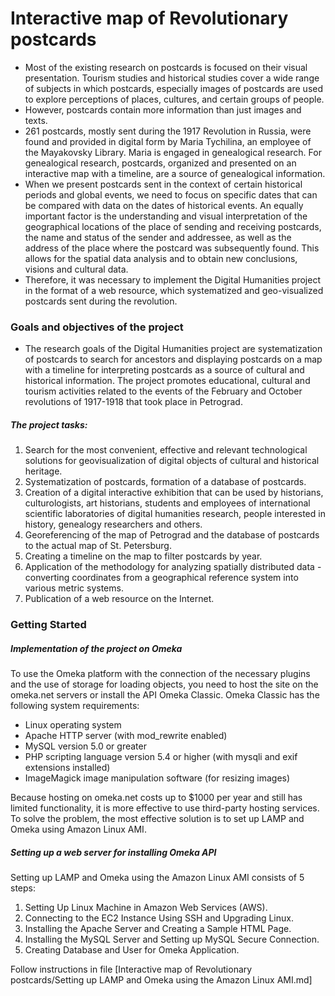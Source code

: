 # Interactive map of Revolutionary postcards
- Most of the existing research on postcards is focused on their visual presentation. Tourism studies and historical studies cover a wide range of subjects in which postcards, especially images of postcards are used to explore perceptions of places, cultures, and certain groups of people.
- However, postcards contain more information than just images and texts.
- 261 postcards, mostly sent during the 1917 Revolution in Russia, were found and provided in digital form by Maria Tychilina, an employee of the Mayakovsky Library. Maria is engaged in genealogical research. For genealogical research, postcards, organized and presented on an interactive map with a timeline, are a source of genealogical information.
- When we present postcards sent in the context of certain historical periods and global events, we need to focus on specific dates that can be compared with data on the dates of historical events. An equally important factor is the understanding and visual interpretation of the geographical locations of the place of sending and receiving postcards, the name and status of the sender and addressee, as well as the address of the place where the postcard was subsequently found. This allows for the spatial data analysis and to obtain new conclusions, visions and cultural data.
- Therefore, it was necessary to implement the Digital Humanities project in the format of a web resource, which systematized and geo-visualized postcards sent during the revolution.
### Goals and objectives of the project
- The research goals of the Digital Humanities project are systematization of postcards to search for ancestors and displaying postcards on a map with a timeline for interpreting postcards as a source of cultural and historical information. The project promotes educational, cultural and tourism activities related to the events of the February and October revolutions of 1917-1918 that took place in Petrograd.
##### The project tasks:
1. Search for the most convenient, effective and relevant technological solutions for geovisualization of digital objects of cultural and historical heritage. 
2. Systematization of postcards, formation of a database of postcards.
3. Creation of a digital interactive exhibition that can be used by historians, culturologists, art historians, students and employees of international scientific laboratories of digital humanities research, people interested in history, genealogy researchers and others.
4. Georeferencing of the map of Petrograd and the database of postcards to the actual map of St. Petersburg.
5. Creating a timeline on the map to filter postcards by year.
6. Application of the methodology for analyzing spatially distributed data - converting coordinates from a geographical reference system into various metric systems.
7. Publication of a web resource on the Internet.
### Getting Started
##### Implementation of the project on Omeka 
To use the Omeka platform with the connection of the necessary plugins and the use of storage for loading objects, you need to host the site on the omeka.net servers or install the API Omeka Classic.
Omeka Classic has the following system requirements:
- Linux operating system
- Apache HTTP server (with mod_rewrite enabled)
- MySQL version 5.0 or greater
- PHP scripting language version 5.4 or higher (with mysqli and exif extensions installed)
- ImageMagick image manipulation software (for resizing images)

Because hosting on omeka.net costs up to $1000 per year and still has limited functionality, it is more effective to use third-party hosting services. To solve the problem, the most effective solution is to set up LAMP and Omeka using Amazon Linux AMI.
##### Setting up a web server for installing Omeka API
Setting up LAMP and Omeka using the Amazon Linux AMI consists of 5 steps:
1.	Setting Up Linux Machine in Amazon Web Services (AWS).
2.	Connecting to the EC2 Instance Using SSH and Upgrading Linux.
3.	Installing the Apache Server and Creating a Sample HTML Page.
4.	Installing the MySQL Server and Setting up MySQL Secure Connection.
5.	Creating Database and User for Omeka Application.

Follow instructions in file [Interactive map of Revolutionary postcards/Setting up LAMP and Omeka using the Amazon Linux AMI.md]
